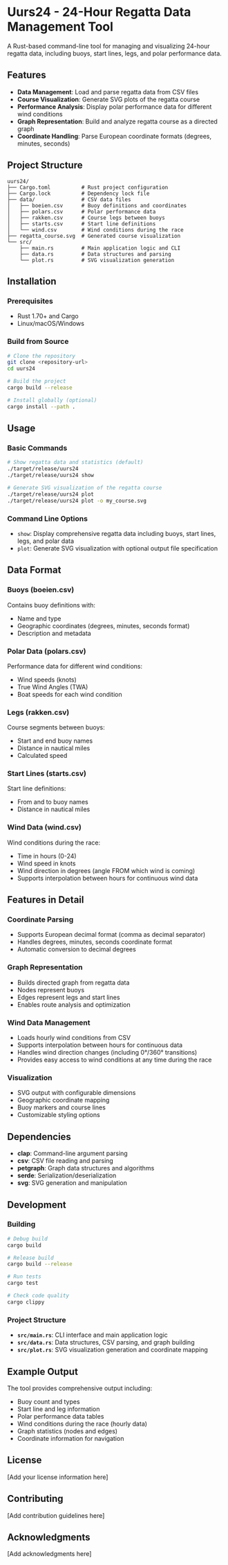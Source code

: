 # Uurs24 - 24-Hour Regatta Data Management Tool

A Rust-based command-line tool for managing and visualizing 24-hour regatta data, including buoys, start lines, legs, and polar performance data.

## Features

- **Data Management**: Load and parse regatta data from CSV files
- **Course Visualization**: Generate SVG plots of the regatta course
- **Performance Analysis**: Display polar performance data for different wind conditions
- **Graph Representation**: Build and analyze regatta course as a directed graph
- **Coordinate Handling**: Parse European coordinate formats (degrees, minutes, seconds)

## Project Structure

```
uurs24/
├── Cargo.toml          # Rust project configuration
├── Cargo.lock          # Dependency lock file
├── data/               # CSV data files
│   ├── boeien.csv      # Buoy definitions and coordinates
│   ├── polars.csv      # Polar performance data
│   ├── rakken.csv      # Course legs between buoys
│   ├── starts.csv      # Start line definitions
│   └── wind.csv        # Wind conditions during the race
├── regatta_course.svg  # Generated course visualization
└── src/
    ├── main.rs         # Main application logic and CLI
    ├── data.rs         # Data structures and parsing
    └── plot.rs         # SVG visualization generation
```

## Installation

### Prerequisites

- Rust 1.70+ and Cargo
- Linux/macOS/Windows

### Build from Source

```bash
# Clone the repository
git clone <repository-url>
cd uurs24

# Build the project
cargo build --release

# Install globally (optional)
cargo install --path .
```

## Usage

### Basic Commands

```bash
# Show regatta data and statistics (default)
./target/release/uurs24
./target/release/uurs24 show

# Generate SVG visualization of the regatta course
./target/release/uurs24 plot
./target/release/uurs24 plot -o my_course.svg
```

### Command Line Options

- `show`: Display comprehensive regatta data including buoys, start lines, legs, and polar data
- `plot`: Generate SVG visualization with optional output file specification

## Data Format

### Buoys (boeien.csv)
Contains buoy definitions with:
- Name and type
- Geographic coordinates (degrees, minutes, seconds format)
- Description and metadata

### Polar Data (polars.csv)
Performance data for different wind conditions:
- Wind speeds (knots)
- True Wind Angles (TWA)
- Boat speeds for each wind condition

### Legs (rakken.csv)
Course segments between buoys:
- Start and end buoy names
- Distance in nautical miles
- Calculated speed

### Start Lines (starts.csv)
Start line definitions:
- From and to buoy names
- Distance in nautical miles

### Wind Data (wind.csv)
Wind conditions during the race:
- Time in hours (0-24)
- Wind speed in knots
- Wind direction in degrees (angle FROM which wind is coming)
- Supports interpolation between hours for continuous wind data

## Features in Detail

### Coordinate Parsing
- Supports European decimal format (comma as decimal separator)
- Handles degrees, minutes, seconds coordinate format
- Automatic conversion to decimal degrees

### Graph Representation
- Builds directed graph from regatta data
- Nodes represent buoys
- Edges represent legs and start lines
- Enables route analysis and optimization

### Wind Data Management
- Loads hourly wind conditions from CSV
- Supports interpolation between hours for continuous data
- Handles wind direction changes (including 0°/360° transitions)
- Provides easy access to wind conditions at any time during the race

### Visualization
- SVG output with configurable dimensions
- Geographic coordinate mapping
- Buoy markers and course lines
- Customizable styling options

## Dependencies

- **clap**: Command-line argument parsing
- **csv**: CSV file reading and parsing
- **petgraph**: Graph data structures and algorithms
- **serde**: Serialization/deserialization
- **svg**: SVG generation and manipulation

## Development

### Building

```bash
# Debug build
cargo build

# Release build
cargo build --release

# Run tests
cargo test

# Check code quality
cargo clippy
```

### Project Structure

- **`src/main.rs`**: CLI interface and main application logic
- **`src/data.rs`**: Data structures, CSV parsing, and graph building
- **`src/plot.rs`**: SVG visualization generation and coordinate mapping

## Example Output

The tool provides comprehensive output including:

- Buoy count and types
- Start line and leg information
- Polar performance data tables
- Wind conditions during the race (hourly data)
- Graph statistics (nodes and edges)
- Coordinate information for navigation

## License

[Add your license information here]

## Contributing

[Add contribution guidelines here]

## Acknowledgments

[Add acknowledgments here]
